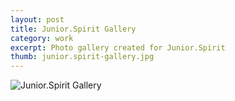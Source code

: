 ```yaml
---
layout: post
title: Junior.Spirit Gallery
category: work
excerpt: Photo gallery created for Junior.Spirit
thumb: junior.spirit-gallery.jpg
---
```


<p><img src="{{ site.file }}/work/junior.spirit-gallery.jpg" alt="Junior.Spirit Gallery"></p>